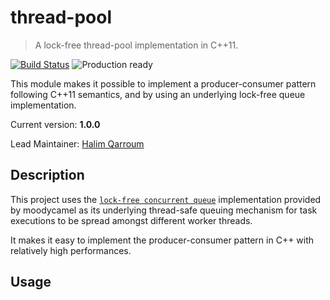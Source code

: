 # thread-pool
> A lock-free thread-pool implementation in C++11.

[![Build Status](https://travis-ci.org/HQarroum/thread-pool.svg?branch=master)](https://travis-ci.org/HQarroum/thread-pool)
![Production ready](https://img.shields.io/badge/status-experimental.svg)

This module makes it possible to implement a producer-consumer pattern following C++11 semantics, and by using an underlying lock-free queue implementation.

Current version: **1.0.0**

Lead Maintainer: [Halim Qarroum](mailto:hqm.post@gmail.com)

## Description

This project uses the [`lock-free concurrent queue`](https://github.com/cameron314/concurrentqueue/) implementation provided by moodycamel as its underlying thread-safe queuing mechanism for task executions to be spread amongst different worker threads.

It makes it easy to implement the producer-consumer pattern in C++ with relatively high performances.

## Usage
